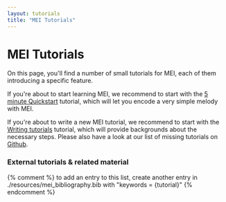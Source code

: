 ```yaml
---
layout: tutorials
title: "MEI Tutorials"
---
```

# MEI Tutorials

On this page, you'll find a number of small tutorials for MEI, 
each of them introducing a specific feature. 

If you're about to start learning MEI, we recommend to start with the [5 minute Quickstart](/tutorials/101-quickstart) tutorial, which will let you encode a very simple melody with MEI.

If you're about to write a new MEI tutorial, we recommend to start with the [Writing tutorials](/tutorials/tutorials) tutorial, which will provide backgrounds about the necessary steps. Please also have a look at our list of missing tutorials on [Github](https://github.com/music-encoding/music-encoding.github.io/issues/88).
 
### External tutorials & related material
 
{% comment %}
to add an entry to this list, 
create another entry in ./resources/mei_bibliography.bib
with "keywords = {tutorial}"
{% endcomment %}
 
<script src="https://bibbase.org/show?bib=https%3A%2F%2Fraw.githubusercontent.com%2Fmusic-encoding%2Fmusic-encoding.github.io%2Fmaster%2Fresources%2Fmei_bibliography.bib&authorFirst=1&nocache=1&jsonp=1&theme=side&filter=keywords:tutorial"></script>
